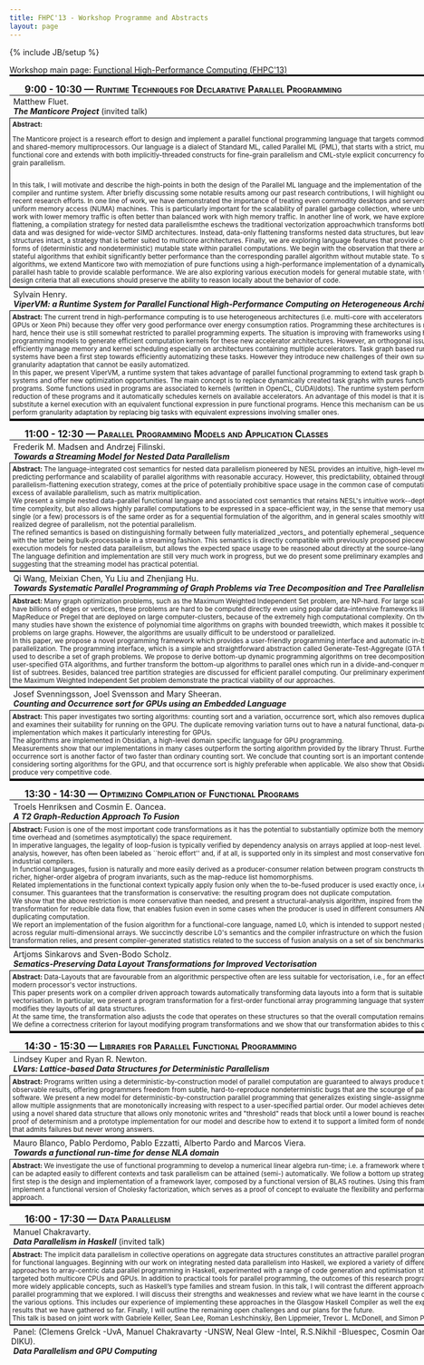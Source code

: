 ```yaml
---
title: FHPC'13 - Workshop Programme and Abstracts
layout: page
---
```

{% include JB/setup %}

<div style="font-size:xxsmall">Workshop main page:
<a href="http://hiperfit.dk/fhpc13.html">Functional High-Performance Computing (FHPC'13)</a></div>

<div class="item-text dynamic-text">
 <div>

<!-- <h1>FHPC 2013 Workshop Schedule and Paper Abstracts</h1> -->

<style>.session {width:770px; border-top: solid black 3px;font-size:larger;clear:both;font-variant:small-caps;font-weight:bold;padding-left:20pt;padding-right:10pt;padding-top:10pt}</style>
<style>.title {font-style:italic;font-weight:bold;padding:3pt}</style>
<style>.authors {padding:3pt}</style>
<style>.abstract {font-size:smaller;width:800px;border:solid black 1px;padding:3pt}</style>
<style>.paper {width:800px;border-left:none;border-right:none;border-top: solid black 1px;padding:2pt}</style>
<!-- <style>.abstract:last-child {border-bottom: solid black 1px;padding:3pt}</style> 
<style>.paper:last-child {border-bottom: solid black 1px;padding:2pt}</style>-->

<!--
<input type="button" onclick="$('.abstract').toggle()" value="Show/Hide abstracts"/input>
-->

<div class="session">9:00 - 10:30 &mdash; Runtime Techniques for Declarative Parallel Programming</div>

<div class="paper"><span class="authors">Matthew Fluet.</span><br/>
<span class="title">The Manticore Project</span>(invited talk)</div>
<div class="abstract"><b>Abstract: </b>

The Manticore project is a research effort to design and implement a
parallel functional programming language that targets commodity
multicore and shared-memory multiprocessors. Our language is a dialect
of Standard ML, called Parallel ML (PML), that starts with a strict,
mutation-free functional core and extends with both
implicitly-threaded constructs for fine-grain parallelism and
CML-style explicit concurrency for coarse-grain parallelism.

<!-- We have a prototype implementation that demonstrates both reasonable
sequential performance and good scalability on both 32- core Intel
machines and 48-core AMD machines. Our past research contributions
include: a parallel implementation of CML; a novel infrastructure for
nested schedulers; a collection of expressive implicitly-threaded
parallel constructs with mostly se- quential semantics; a Lazy Tree
Splitting (LTS) strategy for performance-robust work-stealing of
parallel computations over irregular tree-like data structures.
-->
<br/>
In this talk, I will motivate and describe the high-points in
both the design of the Parallel ML language and the implementation 
of the Manticore compiler and runtime system. After briefly
discussing some notable results among our past research contributions, 
I will highlight our most recent research efforts. In one
line of work, we have demonstrated the importance of treating
even commodity desktops and servers as non-uniform memory 
access (NUMA) machines. This is particularly important for the
scalability of parallel garbage collection, where unbalanced work
with lower memory traffic is often better than balanced work with
high memory traffic. In another line of work, we have explored
data-only flattening, a compilation strategy for nested data
parallelismthe eschews the traditional vectorization approachwhich
transforms both control and data and was designed for wide-vector
SIMD architectures. Instead, data-only flattening transforms nested
data structures, but leaves control structures intact, a strategy that
is better suited to multicore architectures. Finally, we are exploring 
language features that provide controlled forms of (deterministic 
and nondeterministic) mutable state within parallel computations. 
We begin with the observation that there are parallel stateful 
algorithms that exhibit significantly better performance than the
corresponding parallel algorithm without mutable state. To support
such algorithms, we extend Manticore two with memoziation
of pure functions using a high-performance implementation of a
dynamically sized, parallel hash table to provide scalable performance. 
We are also exploring various execution models for general
mutable state, with the crucial design criteria that all executions
should preserve the ability to reason locally about the behavior of
code.
</div>

<div class="paper"><span class="authors">Sylvain Henry. </span><br/><span class="title">ViperVM: a Runtime System for Parallel Functional High-Performance Computing on Heterogeneous Architectures</span></div>
<div class="abstract"><b>Abstract: </b>The current trend in high-performance computing is to use heterogeneous architectures (i.e. multi-core with accelerators such as GPUs or Xeon Phi) because they offer very good performance over energy consumption ratios. Programming these architectures is notoriously hard, hence their use is still somewhat restricted to parallel programming experts. The situation is improving with frameworks using high-level programming models to generate efficient computation kernels for these new accelerator architectures. However, an orthogonal issue is to efficiently manage memory and kernel scheduling especially on architectures containing multiple accelerators. Task graph based runtime systems have been a first step towards efficiently automatizing these tasks. However they introduce new challenges of their own such as task granularity adaptation that cannot be easily automatized.<br/>
In this paper, we present ViperVM, a runtime system that takes advantage of parallel functional programming to extend task graph based runtime systems and offer new optimization opportunities. The main concept is to replace dynamically created task graphs with pures functional programs. Some functions used in programs are associated to kernels (written in OpenCL, CUDA\ldots). The runtime system performs parallel reduction of these programs and it automatically schedules kernels on available accelerators. An advantage of this model is that it is easy to substitute a kernel execution with an equivalent functional expression in pure functional programs. Hence this mechanism can be used to perform granularity adaptation by replacing big tasks with equivalent expressions involving smaller ones.</div>

<div class="session">11:00 - 12:30 &mdash; Parallel Programming Models and Application Classes</div>

<div class="paper"><span class="authors"><span>Frederik M. Madsen and Andrzej Filinski</span>. </span><br/>
<span class="title">Towards a Streaming Model for Nested Data Parallelism</span></div>
<div class="abstract"><b>Abstract: </b>The language-integrated cost semantics for nested data parallelism pioneered by NESL provides an intuitive, high-level model for predicting performance and scalability of parallel algorithms with reasonable accuracy. However, this predictability, obtained through a uniform, parallelism-flattening execution strategy, comes at the price of potentially prohibitive space usage in the common case of computations with an excess of available parallelism, such as matrix multiplication.<br/>
We present a simple nested data-parallel functional language and associated cost semantics that retains NESL's intuitive work--depth model for time complexity, but also allows highly parallel computations to be expressed in a space-efficient way, in the sense that memory usage on a single (or a few) processors is of the same order as for a sequential formulation of the algorithm, and in general scales smoothly with the actually realized degree of parallelism, not the potential parallelism.<br/>
The refined semantics is based on distinguishing formally between fully materialized _vectors_ and potentially ephemeral _sequences_ of values, with the latter being bulk-processable in a streaming fashion.  This semantics is directly compatible with previously proposed piecewise execution models for nested data parallelism, but allows the expected space usage to be reasoned about directly at the source-language level.<br/>
The language definition and implementation are still very much work in progress, but we do present some preliminary examples and timings, suggesting that the streaming model has practical potential. </div>

<div class="paper"><span class="authors"><span>Qi Wang, Meixian Chen, Yu Liu and Zhenjiang Hu</span>. </span><br/>
<span class="title">Towards Systematic Parallel Programming of Graph Problems via Tree Decomposition and Tree Parallelism</span></div>
<div class="abstract"><b>Abstract: </b>Many graph optimization problems, such as the Maximum Weighted Independent Set problem, are NP-hard. For large scale graphs that have billions of edges or vertices, these problems are hard to be computed directly even using popular data-intensive frameworks like MapReduce or Pregel that are deployed on large computer-clusters, because of the extremely high computational complexity. On the other hand, many studies have shown the existence of polynomial time algorithms on graphs with bounded treewidth, which makes it possible to solve these problems on large graphs. However, the algorithms are usually difficult to be understood or parallelized.<br/>
In this paper, we propose a novel programming framework which provides a user-friendly programming interface and automatic in-black-box parallelization. The programming interface, which is a simple and straightforward abstraction called Generate-Test-Aggregate (GTA for short), is used to describe a set of graph problems. We propose to derive bottom-up dynamic programming algorithms on tree decompositions from the user-specified GTA algorithms, and further transform the bottom-up algorithms to parallel ones which run in a divide-and-conquer manner on a list of subtrees. Besides, balanced tree partition strategies are discussed for efficient parallel computing. Our preliminary experimental results on the Maximum Weighted Independent Set problem demonstrate the practical viability of our approaches.</div>

<div class="paper"><span class="authors"><span>Josef Svenningsson, Joel Svensson and Mary Sheeran</span>. </span><br/>
<span class="title">Counting and Occurrence sort for GPUs using an Embedded Language</span></div>
<div class="abstract"><b>Abstract: </b>This paper investigates two sorting algorithms: counting sort and a variation, occurrence sort,  which also removes duplicate elements,  and examines their suitability for running on the GPU. The duplicate  removing variation turns out to have a natural functional, data-parallel implementation which makes it particularly interesting for GPUs. <br/>
The algorithms are implemented in Obsidian, a high-level domain specific language for GPU programming.<br/>
Measurements show that our implementations in many cases outperform the sorting algorithm provided by the library Thrust. Furthermore, occurrence sort is another factor of two faster than ordinary counting sort. We conclude that counting sort is an important contender when considering sorting algorithms for the GPU, and that  occurrence sort is highly preferable when applicable. We also show  that Obsidian can produce very competitive code.</div>

<div class="session">13:30 - 14:30 &mdash; Optimizing Compilation of Functional Programs</div>

<div class="paper"><span class="authors"><span>Troels Henriksen and Cosmin E. Oancea</span>. </span><br/>
<span class="title">A T2 Graph-Reduction Approach To Fusion</span></div>
<div class="abstract"><b>Abstract: </b>Fusion is one of the most important code transformations as it  has the potential to substantially optimize both the memory hierarchy  time overhead and (sometimes asymptotically) the space requirement.<br/>
In imperative languages, the legality of loop-fusion is typically  verified by dependency analysis on arrays applied at loop-nest level. Such analysis, however, has often been labeled as ``heroic effort'' and, if at all, is supported only in its simplest and most conservative form in industrial compilers.<br/>
In functional languages, fusion is naturally and more easily derived as a producer-consumer relation between program constructs that expose a richer, higher-order algebra of program invariants,  such as the map-reduce list homomorphisms.<br/>
Related implementations in the functional context typically  apply fusion only when the to-be-fused producer is used exactly once, i.e., in the consumer.   This guarantees that the transformation is conservative: the resulting program does not duplicate computation.<br/>
We show that the above restriction is more conservative than needed, and present a structural-analysis algorithm, inspired from the T1-T2 transformation for reducible data flow, that enables fusion even in some cases when the producer is used  in different consumers AND without duplicating computation.<br/>
We report an implementation of the fusion algorithm for a  functional-core language, named L0, which is intended  to support nested parallelism across regular multi-dimensional arrays.   We succinctly describe L0's semantics and the compiler infrastructure  on which the fusion transformation relies, and present compiler-generated  statistics related to the success of fusion analysis on a set  of six benchmarks.</div>

<div class="paper"><span class="authors"><span>Artjoms Sinkarovs and Sven-Bodo Scholz</span>. </span><br/>
<span class="title">Sematics-Preserving Data Layout Transformations for Improved Vectorisation</span></div>
<div class="abstract"><b>Abstract: </b>Data-Layouts that are favourable from an algorithmic perspective often are less suitable for vectorisation, i.e., for an effective use of modern processor's vector instructions.<br/>
This paper presents work on a compiler driven approach towards automatically  transforming data layouts into a form that is suitable for vectorisation. In particular, we present a program transformation for a first-order functional array programming language that systematically modifies they layouts of all data structures.<br/>
At the same time, the transformation also adjusts the code that operates on these structures so that the overall computation remains unchanged. We define a correctness criterion for layout modifying program transformations and we show that our transformation abides to this criterion. </div>

<div class="session">14:30 - 15:30 &mdash; Libraries for Parallel Functional Programming</div>

<div class="paper"><span class="authors"><span>Lindsey Kuper and Ryan R. Newton</span>. </span><br/>
<span class="title">LVars: Lattice-based Data Structures for Deterministic Parallelism</span></div>
<div class="abstract"><b>Abstract: </b>Programs written using a deterministic-by-construction model of   parallel computation are guaranteed to always produce the same   observable results, offering programmers freedom from subtle,   hard-to-reproduce nondeterministic bugs that are the scourge of   parallel software.  We present a new model for   deterministic-by-construction parallel programming that generalizes   existing single-assignment models to allow multiple assignments that   are monotonically increasing with respect to a user-specified   partial order.  Our model achieves determinism by using a novel   shared data structure that allows only monotonic writes and   "threshold" reads that block until a lower bound is reached.  We   give a proof of determinism and a prototype implementation for our   model and describe how to extend it to support a limited form of   nondeterminism that admits failures but never wrong answers.</div>

<div class="paper"><span class="authors"><span>Mauro Blanco, Pablo Perdomo, Pablo Ezzatti, Alberto Pardo and Marcos Viera</span>. </span><br/>
<span class="title">Towards a functional run-time for dense NLA domain</span></div>
<div class="abstract"><b>Abstract: </b>We investigate the use of functional programming to develop a numerical linear algebra run-time; i.e. a framework where the solvers can be adapted easily  to different contexts and task parallelism can be attained (semi-) automatically. We follow a bottom up strategy, where the first step is the design and implementation  of a framework layer, composed by a functional version of BLAS routines.  Using this framework, we implement a functional version of Cholesky factorization, which serves as a proof of concept to evaluate the flexibility and performance of our approach.</div>

<div class="session">16:00 - 17:30 &mdash; Data Parallelism</div>

<div class="paper"><span class="authors">Manuel Chakravarty.</span><br/>
<span class="title">Data Parallelism in Haskell</span>(invited talk)</div>
<div class="abstract"><b>Abstract: </b>
The implicit data parallelism in collective operations on aggregate 
data structures constitutes an attractive parallel programming
model for functional languages. Beginning with our work on integrating
nested data parallelism into Haskell, we explored a variety
of different approaches to array-centric data parallel programming
in Haskell, experimented with a range of code generation and 
optimisation strategies, and targeted both multicore CPUs and GPUs.
In addition to practical tools for parallel programming, the 
outcomes of this research programme include more widely applicable
concepts, such as Haskell’s type families and stream fusion.
In this talk, I will contrast the different approaches to data 
parallel programming that we explored. I will discuss their strengths
and weaknesses and review what we have learnt in the course of
exploring the various options. This includes our experience of 
implementing these approaches in the Glasgow Haskell Compiler as
well the experimental results that we have gathered so far.
Finally, I will outline the remaining open challenges and our
plans for the future.
<br/>This talk is based on joint work with Gabriele Keller, Sean Lee,
Roman Leshchinskiy, Ben Lippmeier, Trevor L. McDonell, and
Simon Peyton Jones.
</div>

<div class="paper"><span class="authors">Panel:
(Clemens Grelck -UvA, Manuel Chakravarty -UNSW, Neal Glew -Intel,
R.S.Nikhil -Bluespec, Cosmin Oancea -DIKU).</span><br>
<span class="title">Data Parallelism and GPU Computing</span></div>
<!--
<div class="abstract"><b>Abstract: </b>
Highly parallel platforms like modern graphics processing units (GPUs)
require new programming paradigms to go beyond small-scale parallelism.
Functional languages are promising candidates for this new challenge, 
and substantial work has been done  in the recent past towards executing
functional code on GPUs.
We will discuss the state of art and related questions with a panel 
of invited experts.
<ul>
<li>What are the particular opportunities and obstacles when using
functional languages to program modern massively parallel hardware
(GPUs, FPGAs)?
<li>What hardware features of modern GPUs are considered important
when applying a functional paradigm? Are there any features that get in 
the way?
<li>How do differences between classical vector processors and modern 
GPU architectures affect, or even drive, language abstractions and 
compiler implementations?
<li>How do you imagine GPUs and other accelerators being used by 
“Joe programmer” in 10 to 15 years?
</ul>
</div>
-->
 </div>
</div>
